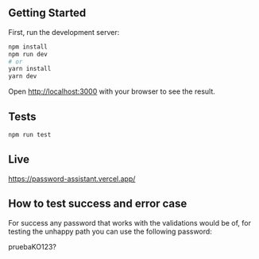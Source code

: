 ## Getting Started

First, run the development server:

```bash
npm install
npm run dev
# or
yarn install
yarn dev
```

Open [http://localhost:3000](http://localhost:3000) with your browser to see the result.

## Tests

```bash
npm run test

```
## Live

https://password-assistant.vercel.app/

## How to test success and error case

For success any password that works with the validations would be of, for testing the unhappy path you can use the following password:

pruebaKO123?
